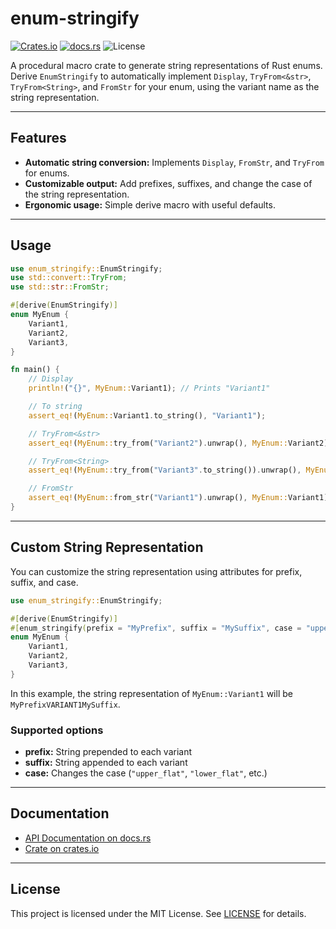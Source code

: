 # enum-stringify

[![Crates.io](https://img.shields.io/crates/v/enum-stringify.svg)](https://crates.io/crates/enum-stringify)
[![docs.rs](https://img.shields.io/badge/docs.rs-enum--stringify-blue)](https://docs.rs/enum-stringify)
![License](https://img.shields.io/crates/l/enum-stringify)

A procedural macro crate to generate string representations of Rust enums.  
Derive `EnumStringify` to automatically implement `Display`, `TryFrom<&str>`, `TryFrom<String>`, and `FromStr` for your enum, using the variant name as the string representation.

---

## Features

- **Automatic string conversion:** Implements `Display`, `FromStr`, and `TryFrom` for enums.
- **Customizable output:** Add prefixes, suffixes, and change the case of the string representation.
- **Ergonomic usage:** Simple derive macro with useful defaults.

---

## Usage

```rust
use enum_stringify::EnumStringify;
use std::convert::TryFrom;
use std::str::FromStr;

#[derive(EnumStringify)]
enum MyEnum {
    Variant1,
    Variant2,
    Variant3,
}

fn main() {
    // Display
    println!("{}", MyEnum::Variant1); // Prints "Variant1"

    // To string
    assert_eq!(MyEnum::Variant1.to_string(), "Variant1");

    // TryFrom<&str>
    assert_eq!(MyEnum::try_from("Variant2").unwrap(), MyEnum::Variant2);

    // TryFrom<String>
    assert_eq!(MyEnum::try_from("Variant3".to_string()).unwrap(), MyEnum::Variant3);

    // FromStr
    assert_eq!(MyEnum::from_str("Variant1").unwrap(), MyEnum::Variant1);
}
```

---

## Custom String Representation

You can customize the string representation using attributes for prefix, suffix, and case.

```rust
use enum_stringify::EnumStringify;

#[derive(EnumStringify)]
#[enum_stringify(prefix = "MyPrefix", suffix = "MySuffix", case = "upper_flat")]
enum MyEnum {
    Variant1,
    Variant2,
    Variant3,
}
```

In this example, the string representation of `MyEnum::Variant1` will be `MyPrefixVARIANT1MySuffix`.

### Supported options

- **prefix:** String prepended to each variant
- **suffix:** String appended to each variant
- **case:** Changes the case (`"upper_flat"`, `"lower_flat"`, etc.)

---

## Documentation

- [API Documentation on docs.rs](https://docs.rs/enum-stringify)
- [Crate on crates.io](https://crates.io/crates/enum-stringify)

---

## License

This project is licensed under the MIT License. See [LICENSE](LICENSE) for details.
